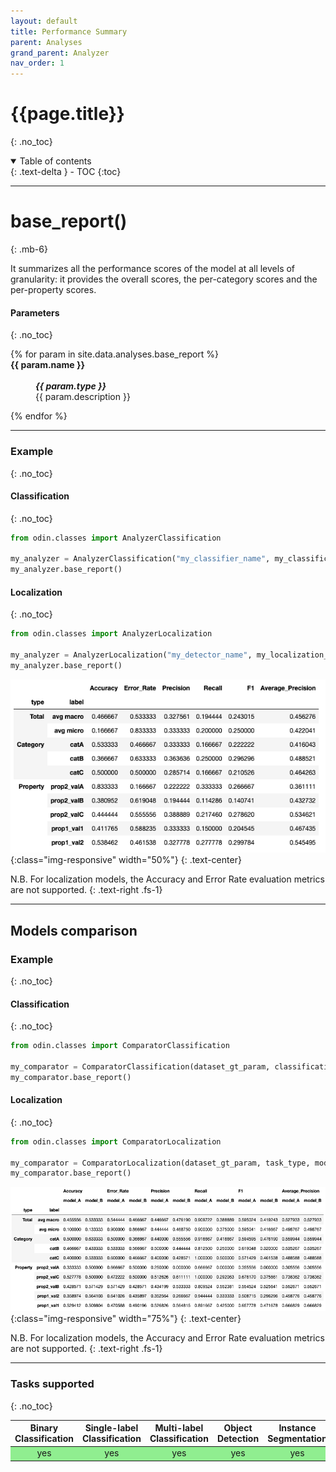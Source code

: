 ```yaml
---
layout: default
title: Performance Summary
parent: Analyses
grand_parent: Analyzer
nav_order: 1
---
```


# {{page.title}}
{: .no_toc}

<details open markdown="block">
  <summary>
    Table of contents
  </summary>
  {: .text-delta }
- TOC
{:toc}
</details>

<hr>

# base_report()
{: .mb-6}

It summarizes all the performance scores of the model at all levels of granularity: it provides the overall scores, the per-category scores and the per-property scores.

#### Parameters
{: .no_toc}
<dl>
  {% for param in site.data.analyses.base_report %}

  <dt><strong>{{ param.name }}</strong></dt>
  <dd><br><b><i>{{ param.type }}</i></b></dd><dd>{{ param.description }}</dd>

  {% endfor %}
</dl>

<hr>

### Example
{: .no_toc}
#### Classification
{: .no_toc}
```py
from odin.classes import AnalyzerClassification

my_analyzer = AnalyzerClassification("my_classifier_name", my_classification_dataset)
my_analyzer.base_report()
```

#### Localization
{: .no_toc}
```py
from odin.classes import AnalyzerLocalization

my_analyzer = AnalyzerLocalization("my_detector_name", my_localization_dataset)
my_analyzer.base_report()
```

![base_report_output](../../img/analyzer/base_report.png){:class="img-responsive" width="50%"}
{: .text-center}

N.B. For localization models, the Accuracy and Error Rate evaluation metrics are not supported.
{: .text-right .fs-1}

<hr>

## Models comparison
### Example
{: .no_toc}
#### Classification
{: .no_toc}
```py
from odin.classes import ComparatorClassification

my_comparator = ComparatorClassification(dataset_gt_param, classification_type, models_proposals)
my_comparator.base_report()
```

#### Localization
{: .no_toc}
```py
from odin.classes import ComparatorLocalization

my_comparator = ComparatorLocalization(dataset_gt_param, task_type, models_proposals)
my_comparator.base_report()
```

![compare_models_base_report_output](../../img/comparator/comparison_base_report.png){:class="img-responsive" width="75%"}
{: .text-center}

N.B. For localization models, the Accuracy and Error Rate evaluation metrics are not supported.
{: .text-right .fs-1}

<hr>

### Tasks supported
{: .no_toc}
<table>
  <thead>
    <tr class="header">
      <th>Binary Classification</th>
      <th>Single-label Classification</th>
      <th>Multi-label Classification</th>
      <th>Object Detection</th>
      <th>Instance Segmentation</th>
    </tr>
  </thead>
  <tbody>
    <tr style="text-align:center;">
      <td style="background:lightgreen;">yes</td>
      <td style="background:lightgreen;">yes</td>
      <td style="background:lightgreen;">yes</td>
      <td style="background:lightgreen;">yes</td>
      <td style="background:lightgreen;">yes</td>
    </tr>
  </tbody>
</table>
